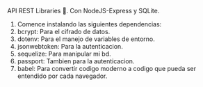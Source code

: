 API REST Libraries 🙌.
Con NodeJS-Express y SQLite.

1. Comence instalando las siguientes dependencias:
2. bcrypt: Para el cifrado de datos.
3. dotenv: Para el manejo de variables de entorno.
4. jsonwebtoken: Para la autenticacion.
5. sequelize: Para manipular mi bd.
6. passport: Tambien para la autenticacion.
7. babel: Para convertir codigo moderno a codigo que pueda ser entendido por cada navegador.
